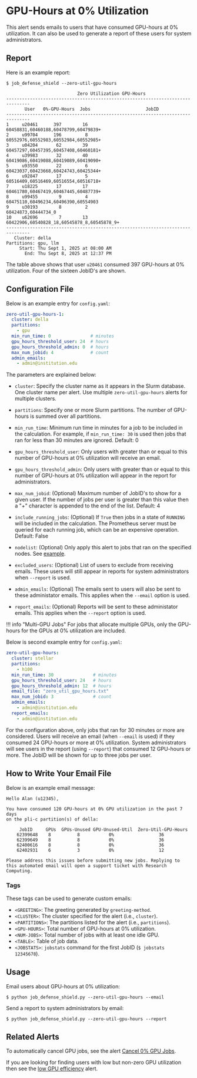 # GPU-Hours at 0% Utilization

This alert sends emails to users that have consumed GPU-hours
at 0% utilization. It can also be used to generate a report of these users for
system administrators.

## Report

Here is an example report:

```
$ job_defense_shield --zero-util-gpu-hours

                           Zero Utilization GPU-Hours
-------------------------------------------------------------------------------
       User   0%-GPU-Hours  Jobs                     JobID                    
-------------------------------------------------------------------------------
1     u20461      397        16           60458831,60460188,60478799,60479839+
2     u99704      196         8           60552976,60552983,60552984,60552985+
3     u04204       62        39           60457297,60457395,60457408,60460181+
4     u39983       32        40           60419086,60419088,60419089,60419090+
5     u93550       22         6           60423037,60423668,60424743,60425344+
6     u92847       17         5           60516409,60516469,60516554,60516718+
7     u18225       17        17           60461780,60467419,60467445,60487739+
8     u99455        9         4            60475110,60496234,60496390,60554903
9     u30193        8         2                            60424873,60444734_0
10    u62696        7        13    60422906,60540828_18,60545878_8,60545878_9+
-------------------------------------------------------------------------------
   Cluster: della
Partitions: gpu, llm
     Start: Thu Sept 1, 2025 at 08:00 AM
       End: Thu Sept 8, 2025 at 12:37 PM
```

The table above shows that user `u20461` consumed 397 GPU-hours at 0% utilization.
Four of the sixteen JobID's are shown.

## Configuration File

Below is an example entry for `config.yaml`:

```yaml
zero-util-gpu-hours-1:
  cluster: della
  partitions:
    - gpu
  min_run_time: 0               # minutes
  gpu_hours_threshold_user: 24  # hours
  gpu_hours_threshold_admin: 0  # hours
  max_num_jobid: 4              # count
  admin_emails:
    - admin@institution.edu
```

The parameters are explained below:

- `cluster`: Specify the cluster name as it appears in the Slurm database. One cluster name
per alert. Use multiple `zero-util-gpu-hours` alerts for multiple clusters.

- `partitions`: Specify one or more Slurm partitions. The number of GPU-hours is summed over all partitions.

- `min_run_time`: Minimum run time in minutes for a job to be included in the calculation. For example, if `min_run_time: 30` is used then jobs that ran for less than 30 minutes are ignored. Default: 0

- `gpu_hours_threshold_user`: Only users with greater than or equal to this number of GPU-hours at 0% utilization will receive an email.

- `gpu_hours_threshold_admin`: Only users with greater than or equal to this number of GPU-hours at 0% utilization will appear in the report for administrators.

- `max_num_jobid`: (Optional) Maximum number of JobID's to show for a given user. If the number of
jobs per user is greater than this value then a "+" character is appended to the end of the list. Default: 4

- `include_running_jobs`: (Optional) If `True` then jobs in a state of `RUNNING` will be included in the calculation. The Prometheus server must be queried for each running job, which can be an expensive operation. Default: False

- `nodelist`: (Optional) Only apply this alert to jobs that ran on the specified nodes. See [example](../nodelist.md).

- `excluded_users`: (Optional) List of users to exclude from receiving emails. These users will still appear
in reports for system administrators when `--report` is used.

- `admin_emails`: (Optional) The emails sent to users will also be sent to these administator emails. This applies
when the `--email` option is used.

- `report_emails`: (Optional) Reports will be sent to these administator emails. This applies
when the `--report` option is used.

!!! info "Multi-GPU Jobs"
    For jobs that allocate multiple GPUs, only the GPU-hours for the GPUs at 0% utilization are included.

Below is second example entry for `config.yaml`:

```yaml
zero-util-gpu-hours:
  cluster: stellar
  partitions:
    - h100
  min_run_time: 30               # minutes
  gpu_hours_threshold_user: 24   # hours
  gpu_hours_threshold_admin: 12  # hours
  email_file: "zero_util_gpu_hours.txt"
  max_num_jobid: 3               # count
  admin_emails:
    - admin@institution.edu
  report_emails:
    - admin@institution.edu
```

For the configuration above, only jobs that ran for 30 minutes or more are considered. Users will receive
an email (when `--email` is used) if they consumed 24 GPU-hours or more at 0% utilization. System
administrators will see users in the report (using `--report`) that consumed 12 GPU-hours or more.
The JobID will be shown for up to three jobs per user.

## How to Write Your Email File

Below is an example email message:

```
Hello Alan (u12345),

You have consumed 120 GPU-hours at 0% GPU utilization in the past 7 days
on the pli-c partition(s) of della:

     JobID     GPUs  GPUs-Unused GPU-Unused-Util  Zero-Util-GPU-Hours
    62399648    8          8           0%                 36         
    62399649    8          8           0%                 36          
    62400616    8          8           0%                 36          
    62402931    6          3           0%                 12          

Please address this issues before submitting new jobs. Replying to
this automated email will open a support ticket with Research
Computing.
```

### Tags

These tags can be used to generate custom emails:

- `<GREETING>`: The greeting generated by `greeting-method`.
- `<CLUSTER>`: The cluster specified for the alert (i.e., `cluster`).
- `<PARTITIONS>`: The partitions listed for the alert (i.e., `partitions`).
- `<GPU-HOURS>`: Total number of GPU-hours at 0% utilization.
- `<NUM-JOBS>`: Total number of jobs with at least one idle GPU.
- `<TABLE>`: Table of job data.
- `<JOBSTATS>`: `jobstats` command for the first JobID (`$ jobstats 12345678`).

## Usage

Email users about GPU-hours at 0% utilization:

```
$ python job_defense_shield.py --zero-util-gpu-hours --email
```

Send a report to system administrators by email:

```
$ python job_defense_shield.py --zero-util-gpu-hours --report
```

## Related Alerts

To automatically cancel GPU jobs, see the alert [Cancel 0% GPU Jobs](cancel_gpu_jobs.md).

If you are looking for finding users with low but non-zero GPU utilization then
see the [low GPU efficiency](low_gpu_util.md) alert.
